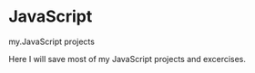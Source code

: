 # JavaScript
my.JavaScript projects

Here I will save most of my JavaScript projects and excercises.
